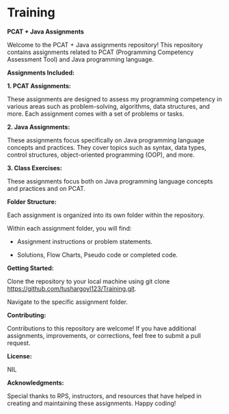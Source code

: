 #                                                                                     Training
**PCAT + Java Assignments**

Welcome to the PCAT + Java assignments repository! This repository contains assignments related to PCAT (Programming Competency Assessment Tool) and Java programming language.


**Assignments Included:**

**1. PCAT Assignments:**

These assignments are designed to assess my programming competency in various areas such as problem-solving, algorithms, data structures, and more. Each assignment comes with a set of problems or tasks.

**2. Java Assignments:**

These assignments focus specifically on Java programming language concepts and practices. They cover topics such as syntax, data types, control structures, object-oriented programming (OOP), and more.

**3. Class Exercises:**

These assignments focus both on Java programming language concepts and practices and on PCAT.


**Folder Structure:**

Each assignment is organized into its own folder within the repository.

Within each assignment folder, you will find:

  - Assignment instructions or problem statements.

  - Solutions, Flow Charts, Pseudo code or completed code.


**Getting Started:**

Clone the repository to your local machine using git clone https://github.com/tushargoyl123/Training.git.

Navigate to the specific assignment folder.


**Contributing:**

Contributions to this repository are welcome! If you have additional assignments, improvements, or corrections, feel free to submit a pull request.


**License:**

NIL


**Acknowledgments:**

Special thanks to RPS, instructors, and resources that have helped in creating and maintaining these assignments.
Happy coding!
